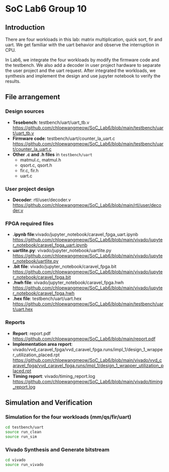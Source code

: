 # SoC Lab6 Group 10

## Introduction
There are four workloads in this lab: matrix multiplication, quick sort, fir and uart. We get familiar with the uart behavior and observe the interruption in CPU.

In Lab6, we integrate the four workloads by modify the firmware code and the testbench. We also add a decoder in user project hardware to separate the user project and the uart request. After integrated the workloads, we synthesis and implement the design and use jupyter notebook to verify the results.

## File arrangement
### Design sources
* **Tesebench**: testbench/uart/uart_tb.v https://github.com/chloewangmeow/SoC_Lab6/blob/main/testbench/uart/uart_tb.v
* **Firmware code**: testbench/uart/counter_la_uart.c https://github.com/chloewangmeow/SoC_Lab6/blob/main/testbench/uart/counter_la_uart.c
* **Other .c and .h files** in `testbench/uart`
  * matmul.c, matmul.h
  * qsort.c, qsort.h
  * fir.c, fir.h
  * uart.c

### User project design
* **Decoder**: rtl/user/decoder.v https://github.com/chloewangmeow/SoC_Lab6/blob/main/rtl/user/decoder.v

### FPGA required files
* **.ipynb file**:vivado/jupyter_notebook/caravel_fpga_uart.ipynb https://github.com/chloewangmeow/SoC_Lab6/blob/main/vivado/jupyter_notebook/caravel_fpga_uart.ipynb
* **uartlite.py**: vivado/jupyter_notebook/uartlite.py https://github.com/chloewangmeow/SoC_Lab6/blob/main/vivado/jupyter_notebook/uartlite.py
* **.bit file**: vivado/jupyter_notebook/caravel_fpga.bit https://github.com/chloewangmeow/SoC_Lab6/blob/main/vivado/jupyter_notebook/caravel_fpga.bit
* **.hwh file**: vivado/jupyter_notebook/caravel_fpga.hwh https://github.com/chloewangmeow/SoC_Lab6/blob/main/vivado/jupyter_notebook/caravel_fpga.hwh
* **.hex file**: testbench/uart/uart.hex https://github.com/chloewangmeow/SoC_Lab6/blob/main/testbench/uart/uart.hex

### Reports
* **Report**: report.pdf https://github.com/chloewangmeow/SoC_Lab6/blob/main/report.pdf
* **Implementation area report**: vivado/vvd_caravel_fpga/vvd_caravel_fpga.runs/impl_1/design_1_wrapper_utilization_placed.rpt https://github.com/chloewangmeow/SoC_Lab6/blob/main/vivado/vvd_caravel_fpga/vvd_caravel_fpga.runs/impl_1/design_1_wrapper_utilization_placed.rpt
* **Timing report**: vivado/timing_report.log https://github.com/chloewangmeow/SoC_Lab6/blob/main/vivado/timing_report.log

## Simulation and Verification
### Simulation for the four workloads (mm/qs/fir/uart)
```sh
cd testbench/uart
source run_clean
source run_sim
```
### Vivado Synthesis and Generate bitstream
```sh
cd vivado
source run_vivado
```



